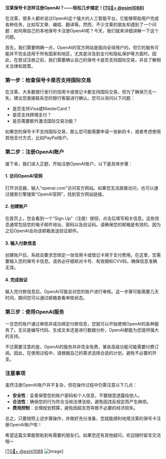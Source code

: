 **汶莱保号卡怎样注册OpenAI？——轻松几步搞定！[[TG💪+ @esim1088](https://t.me/s/esim1088)]**

在汶莱，很多人都听说过OpenAI这个强大的人工智能平台，它能够帮助用户完成各种任务，比如写文章、编程、翻译等。然而，不少汶莱的朋友却遇到了一个问题：如何用自己的本地保号卡注册OpenAI呢？今天，我们就来详细讲解一下这个问题。

首先，我们需要明确一点，OpenAI的官方网站是面向全球用户的，但它的服务可能并不完全适用于所有国家和地区，尤其是涉及到支付和隐私保护等方面时。因此，在尝试注册之前，我们需要确认自己的保号卡是否支持国际交易，并且了解相关法律和政策。

### 第一步：检查保号卡是否支持国际交易

在汶莱，大多数银行发行的信用卡或借记卡都支持国际交易，但为了确保万无一失，建议您直接联系您的银行客服进行确认。您可以询问以下问题：

- 是否支持Visa或MasterCard？
- 是否支持跨境支付？
- 是否需要额外激活国际交易功能？

如果您的保号卡不支持国际交易，那么您可能需要申请一张新的卡，或者考虑使用其他支付方式，比如PayPal账户。

### 第二步：注册OpenAI账户

接下来，我们进入正题，开始注册OpenAI账户。以下是具体步骤：

#### 1. 访问OpenAI官网

打开浏览器，输入“openai.com”访问官方网站。如果您无法直接访问，也可以通过搜索引擎搜索“OpenAI官网”，找到官方网站链接。

#### 2. 创建账户

在首页上，您会看到一个“Sign Up”（注册）按钮，点击后填写相关信息。这些信息通常包括您的电子邮件地址、密码以及验证码。请确保您的邮箱是有效的，因为之后OpenAI会向该邮箱发送验证邮件。

#### 3. 输入付款信息

创建账户后，系统会要求您绑定一张信用卡或借记卡用于支付费用。在这里，您需要输入您的保号卡信息。请务必仔细核对卡号、有效期和CVV码，确保信息准确无误。

#### 4. 完成验证

输入完付款信息后，OpenAI可能会对您的账户进行审核。这一步骤可能需要几天时间，期间您可以通过邮箱查看审核状态。

### 第三步：使用OpenAI服务

一旦您的账户通过审核并成功绑定付款信息，您就可以开始使用OpenAI的各种服务了。无论是编写代码、生成文本还是进行数据分析，OpenAI都能为您提供强大的支持。

不过需要注意的是，OpenAI的服务并非完全免费，某些高级功能可能需要付费订阅。因此，在使用过程中，请根据自己的需求选择合适的计划，避免不必要的开支。

### 注意事项

虽然注册OpenAI账户并不复杂，但在操作过程中仍需注意以下几点：

- **安全性**：妥善保管您的账户密码和个人信息，不要随意透露给他人。
- **合法性**：确保您的行为符合当地法律法规，避免因违反规定而产生麻烦。
- **费用控制**：合理规划预算，避免因超支而导致不必要的经济损失。

总之，只要按照上述步骤操作，并做好充分准备，您就能顺利地用汶莱的保号卡注册OpenAI账户啦！

希望这篇文章能帮助到有需要的朋友们。如果您还有其他疑问，欢迎随时留言交流哦～ 

[[TG💪+ @esim1088](https://t.me/s/esim1088) ![Image](https://i.postimg.cc/4NQfJmqS/Snipaste-2025-05-13-00-14-12.png)]
